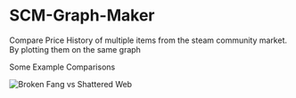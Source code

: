 # SCM-Graph-Maker
Compare Price History of multiple items from the steam community market. By plotting them on the same graph

Some Example Comparisons

![Broken Fang vs Shattered Web](https://ibb.co/C57gJ7s)
